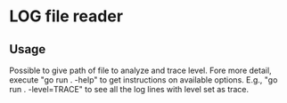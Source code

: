 # LOG file reader

## Usage
Possible to give path of file to analyze and trace level.
Fore more detail, execute "go run . -help" to get instructions on available options.
E.g., "go run . -level=TRACE" to see all the log lines with level set as trace.